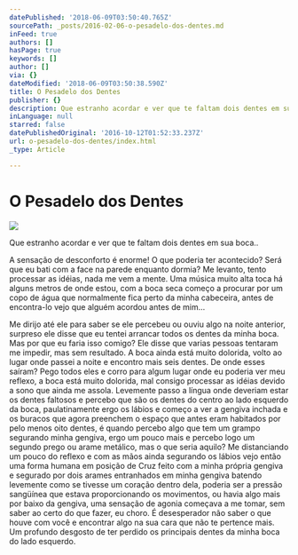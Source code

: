 ```yaml
---
datePublished: '2018-06-09T03:50:40.765Z'
sourcePath: _posts/2016-02-06-o-pesadelo-dos-dentes.md
inFeed: true
authors: []
hasPage: true
keywords: []
author: []
via: {}
dateModified: '2018-06-09T03:50:38.590Z'
title: O Pesadelo dos Dentes
publisher: {}
description: Que estranho acordar e ver que te faltam dois dentes em sua boca..
inLanguage: null
starred: false
datePublishedOriginal: '2016-10-12T01:52:33.237Z'
url: o-pesadelo-dos-dentes/index.html
_type: Article

---
```

# O Pesadelo dos Dentes
![](https://s3-us-west-2.amazonaws.com/the-grid-img/p/55e4685bbb8dc98504ecd01d9bfcba2bb1f5c473.png)

Que estranho acordar e ver que te faltam dois dentes em sua boca..

A sensação de desconforto é enorme! O que poderia ter acontecido? Será que eu bati com a face na parede enquanto dormia? Me levanto, tento processar as idéias, nada me vem a mente. Uma música muito alta toca há alguns metros de onde estou, com a boca seca começo a procurar por um copo de água que normalmente fica perto da minha cabeceira, antes de encontra-lo vejo que alguém acordou antes de mim... 

Me dirijo até ele para saber se ele percebeu ou ouviu algo na noite anterior, surpreso ele disse que eu tentei arrancar todos os dentes da minha boca. Mas por que eu faria isso comigo? Ele disse que varias pessoas tentaram me impedir, mas sem resultado. A boca ainda está muito dolorida, volto ao lugar onde passei a noite e encontro mais seis dentes. De onde esses saíram? Pego todos eles e corro para algum lugar onde eu poderia ver meu reflexo, a boca está muito dolorida, mal consigo processar as idéias devido a sono que ainda me assola. Levemente passo a língua onde deveriam estar os dentes faltosos e percebo que são os dentes do centro ao lado esquerdo da boca, paulatinamente ergo os lábios e começo a ver a gengiva inchada e os buracos que agora preenchem o espaço que antes eram habitados por pelo menos oito dentes, é quando percebo algo que tem um grampo segurando minha gengiva, ergo um pouco mais e percebo logo um segundo prego ou arame metálico, mas o que seria aquilo? Me distanciando um pouco do reflexo e com as mãos ainda segurando os lábios vejo então uma forma humana em posição de Cruz feito com a minha própria gengiva e segurado por dois arames entranhados em minha gengiva batendo levemente como se tivesse um coração dentro dela, poderia ser a pressão sangüínea que estava proporcionando os movimentos, ou havia algo mais por baixo da gengiva, uma sensação de agonia começava a me tomar, sem saber ao certo do que fazer, eu choro. É desesperador não saber o que houve com você e encontrar algo na sua cara que não te pertence mais. Um profundo desgosto de ter perdido os principais dentes da minha boca do lado esquerdo.